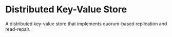 # Distributed Key-Value Store

A distributed key-value store that implements quorum-based replication and read-repair.
